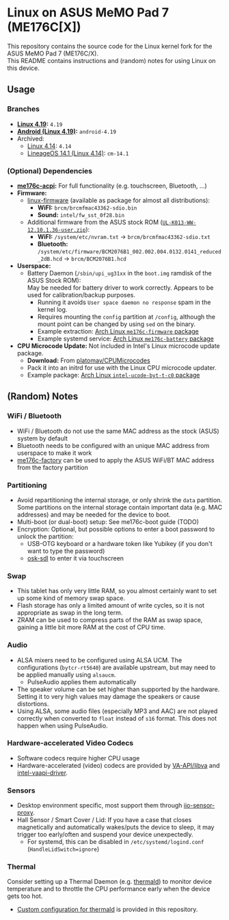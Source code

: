 <!-- SPDX-License-Identifier: CC-BY-SA-4.0 OR GFDL-1.3-or-later -->

# Linux on ASUS MeMO Pad 7 (ME176C[X])
This repository contains the source code for the Linux kernel fork for the ASUS MeMO Pad 7 (ME176C/X).  
This README contains instructions and (random) notes for using Linux on this device.

## Usage
### Branches
- **[Linux 4.19](https://github.com/me176c-dev/linux-me176c/tree/4.19):** `4.19`
- **[Android (Linux 4.19)](https://github.com/me176c-dev/linux-me176c/tree/android-4.19):** `android-4.19`
- Archived:
  - [Linux 4.14](https://github.com/me176c-dev/linux-me176c/tree/4.14): `4.14`
  - [LineageOS 14.1 (Linux 4.14)](https://github.com/me176c-dev/linux-me176c/tree/cm-14.1): `cm-14.1`

### (Optional) Dependencies
- **[me176c-acpi]:** For full functionality (e.g. touchscreen, Bluetooth, ...)
- **Firmware:**
  - [linux-firmware](https://git.kernel.org/pub/scm/linux/kernel/git/firmware/linux-firmware.git/)
      (available as package for almost all distributions):
    - **WiFI:** `brcm/brcmfmac43362-sdio.bin`
    - **Sound:** `intel/fw_sst_0f28.bin`
  - Additional firmware from the ASUS stock ROM ([`UL-K013-WW-12.10.1.36-user.zip`](https://dlcdnets.asus.com/pub/ASUS/EeePAD/ME176C/UL-K013-WW-12.10.1.36-user.zip)):
    - **WiFI:** `/system/etc/nvram.txt` -> `brcm/brcmfmac43362-sdio.txt`
    - **Bluetooth:** `/system/etc/firmware/BCM2076B1_002.002.004.0132.0141_reduced_2dB.hcd` -> `brcm/BCM2076B1.hcd`
- **Userspace:**
  - Battery Daemon (`/sbin/upi_ug31xx` in the `boot.img` ramdisk of the ASUS Stock ROM):  
    May be needed for battery driver to work correctly. Appears to be used for calibration/backup purposes.
    - Running it avoids `User space daemon no response` spam in the kernel log.
    - Requires mounting the `config` partition at `/config`, although the mount point can be changed by using `sed` on the binary.
    - Example extraction: [Arch Linux `me176c-firmware` package](https://github.com/me176c-dev/archlinux-me176c/tree/master/me176c-firmware)
    - Example systemd service: [Arch Linux `me176c-battery` package](https://github.com/me176c-dev/archlinux-me176c/tree/master/me176c-battery)
- **CPU Microcode Update:** Not included in Intel's Linux microcode update package.
  - **Download:** From [platomav/CPUMicrocodes](https://github.com/platomav/CPUMicrocodes/tree/master/Intel/cpu30678_plat02_ver00000837_2018-01-25_PRD_F0D56486.bin)
  - Pack it into an initrd for use with the Linux CPU microcode updater.
  - Example package: [Arch Linux `intel-ucode-byt-t-c0` package](https://github.com/me176c-dev/archlinux-me176c/blob/master/intel-ucode-byt-t-c0/PKGBUILD)

## (Random) Notes
### WiFi / Bluetooth
- WiFi / Bluetooth do not use the same MAC address as the stock (ASUS) system by default
- Bluetooth needs to be configured with an unique MAC address from userspace to make it work
- [me176c-factory](/factory) can be used to apply the ASUS WiFi/BT MAC address from the factory partition

### Partitioning
- Avoid repartitioning the internal storage, or only shrink the `data` partition. Some partitions on the internal storage
  contain important data (e.g. MAC addresses) and may be needed for the device to boot.
- Multi-boot (or dual-boot) setup: See me176c-boot guide (TODO)
- Encryption: Optional, but possible options to enter a boot password to unlock the partition:
  - USB-OTG keyboard or a hardware token like Yubikey (if you don't want to type the password)
  - [osk-sdl](https://wiki.postmarketos.org/wiki/Osk-sdl) to enter it via touchscreen

### Swap
- This tablet has only very little RAM, so you almost certainly want to set up some kind of memory swap space.
- Flash storage has only a limited amount of write cycles, so it is not appropriate as swap in the long term.
- ZRAM can be used to compress parts of the RAM as swap space, gaining a little bit more RAM at the cost of CPU time.

### Audio
- ALSA mixers need to be configured using ALSA UCM. The configurations (`bytcr-rt5640`) are available upstream,
  but may need to be applied manually using `alsaucm`.
  - PulseAudio applies them automatically
- The speaker volume can be set higher than supported by the hardware. Setting it to very high values may damage the speakers
  or cause distortions.
- Using ALSA, some audio files (especially MP3 and AAC) are not played correctly when converted to `float` instead of `s16`
  format. This does not happen when using PulseAudio.

### Hardware-accelerated Video Codecs
- Software codecs require higher CPU usage
- Hardware-accelerated (video) codecs are provided by [VA-API/libva](https://github.com/intel/libva) and [intel-vaapi-driver](https://github.com/intel/intel-vaapi-driver).

### Sensors
- Desktop environment specific, most support them through [iio-sensor-proxy](https://github.com/hadess/iio-sensor-proxy).
- Hall Sensor / Smart Cover / Lid: If you have a case that closes magnetically and automatically wakes/puts the device to sleep,
  it may trigger too early/often and suspend your device unexpectedly.
  - For systemd, this can be disabled in `/etc/systemd/logind.conf` (`HandleLidSwitch=ignore`)

### Thermal
Consider setting up a Thermal Daemon (e.g. [thermald](https://github.com/intel/thermal_daemon)) to monitor device
temperature and to throttle the CPU performance early when the device gets too hot.
  - [Custom configuration for thermald](/thermal) is provided in this repository.

[me176c-acpi]: https://github.com/me176c-dev/me176c-acpi
